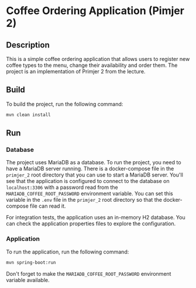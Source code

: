 # Coffee Ordering Application (Pimjer 2)

## Description

This is a simple coffee ordering application that allows users to register new coffee types to the menu,
change their availability and order them. The project is an implementation of Primjer 2 from the lecture.

## Build

To build the project, run the following command:

```bash
mvn clean install
```

## Run

### Database

The project uses MariaDB as a database. To run the project, you need to have a MariaDB server running.
There is a docker-compose file in the `primjer_2` root directory that you can use to start a MariaDB server.
You'll see that the application is configured to connect to the database on `localhost:3306` with a password
read from the `MARIADB_COFFEE_ROOT_PASSWORD` environment variable. You can set this variable in the `.env` file
in the `primjer_2` root directory so that the docker-compose file can read it.

For integration tests, the application uses an in-memory H2 database.
You can check the application properties files to explore the configuration.


### Application

To run the application, run the following command:

```bash
mvn spring-boot:run
```
Don't forget to make the `MARIADB_COFFEE_ROOT_PASSWORD` environment variable available. 
